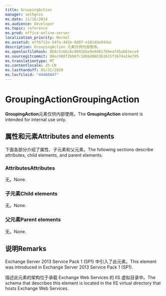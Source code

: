 ```yaml
---
title: GroupingAction
manager: sethgros
ms.date: 11/16/2014
ms.audience: Developer
ms.topic: reference
ms.prod: office-online-server
localization_priority: Normal
ms.assetid: eff6712e-54fa-442e-8d07-e181dda94dac
description: GroupingAction 元素仅供内部使用。
ms.openlocfilehash: 868c5c6bc6c0091bbe9e0d81709eaf45ab63ece9
ms.sourcegitcommit: 88ec988f2bb67c1866d06b361615f3674a24e795
ms.translationtype: MT
ms.contentlocale: zh-CN
ms.lasthandoff: 05/31/2020
ms.locfileid: "44460447"
---
```

# <a name="groupingaction"></a><span data-ttu-id="dbd25-103">GroupingAction</span><span class="sxs-lookup"><span data-stu-id="dbd25-103">GroupingAction</span></span>

<span data-ttu-id="dbd25-104">**GroupingAction**元素仅供内部使用。</span><span class="sxs-lookup"><span data-stu-id="dbd25-104">The **GroupingAction** element is intended for internal use only.</span></span> 

## <a name="attributes-and-elements"></a><span data-ttu-id="dbd25-105">属性和元素</span><span class="sxs-lookup"><span data-stu-id="dbd25-105">Attributes and elements</span></span>

<span data-ttu-id="dbd25-106">下面各部分介绍了属性、子元素和父元素。</span><span class="sxs-lookup"><span data-stu-id="dbd25-106">The following sections describe attributes, child elements, and parent elements.</span></span>
  
### <a name="attributes"></a><span data-ttu-id="dbd25-107">Attributes</span><span class="sxs-lookup"><span data-stu-id="dbd25-107">Attributes</span></span>

<span data-ttu-id="dbd25-108">无。</span><span class="sxs-lookup"><span data-stu-id="dbd25-108">None.</span></span>
  
### <a name="child-elements"></a><span data-ttu-id="dbd25-109">子元素</span><span class="sxs-lookup"><span data-stu-id="dbd25-109">Child elements</span></span>

<span data-ttu-id="dbd25-110">无。</span><span class="sxs-lookup"><span data-stu-id="dbd25-110">None.</span></span>
  
### <a name="parent-elements"></a><span data-ttu-id="dbd25-111">父元素</span><span class="sxs-lookup"><span data-stu-id="dbd25-111">Parent elements</span></span>

<span data-ttu-id="dbd25-112">无。</span><span class="sxs-lookup"><span data-stu-id="dbd25-112">None.</span></span>
  
## <a name="remarks"></a><span data-ttu-id="dbd25-113">说明</span><span class="sxs-lookup"><span data-stu-id="dbd25-113">Remarks</span></span>

<span data-ttu-id="dbd25-114">Exchange Server 2013 Service Pack 1 (SP1) 中引入了此元素。</span><span class="sxs-lookup"><span data-stu-id="dbd25-114">This element was introduced in Exchange Server 2013 Service Pack 1 (SP1).</span></span>
  
<span data-ttu-id="dbd25-115">描述此元素的架构位于承载 Exchange Web Services 的 IIS 虚拟目录中。</span><span class="sxs-lookup"><span data-stu-id="dbd25-115">The schema that describes this element is located in the IIS virtual directory that hosts Exchange Web Services.</span></span>
  

